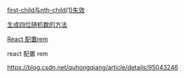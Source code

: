 [first-child与nth-child(1)失效](https://blog.csdn.net/weixin_45229447/article/details/109894934)

[生成四位随机数的方法](https://www.cnblogs.com/Yishin/p/6737421.html)



[React 配置rem](https://www.codenong.com/cs106800598/)

react 配置 rem

https://blog.csdn.net/quhongqiang/article/details/95043246

